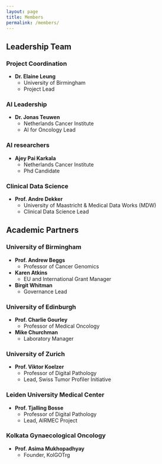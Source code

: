 ```yaml
---
layout: page
title: Members
permalink: /members/
---
```


## Leadership Team

### Project Coordination
- **Dr. Elaine Leung**
  - University of Birmingham
  - Project Lead

### AI Leadership
- **Dr. Jonas Teuwen**
  - Netherlands Cancer Institute
  - AI for Oncology Lead

### AI researchers
- **Ajey Pai Karkala**
  - Netherlands Cancer Institute
  - Phd Candidate

### Clinical Data Science
- **Prof. Andre Dekker**
  - University of Maastricht & Medical Data Works (MDW)
  - Clinical Data Science Lead

## Academic Partners

### University of Birmingham
- **Prof. Andrew Beggs**
  - Professor of Cancer Genomics
- **Karen Atkins**
  - EU and International Grant Manager
- **Birgit Whitman**
  - Governance Lead

### University of Edinburgh
- **Prof. Charlie Gourley**
  - Professor of Medical Oncology
- **Mike Churchman**
  - Laboratory Manager

### University of Zurich
- **Prof. Viktor Koelzer**
  - Professor of Digital Pathology
  - Lead, Swiss Tumor Profiler Initiative

### Leiden University Medical Center
- **Prof. Tjalling Bosse**
  - Professor of Digital Pathology
  - Lead, AIRMEC Project

### Kolkata Gynaecological Oncology
- **Prof. Asima Mukhopadhyay**
  - Founder, KolGOTrg 